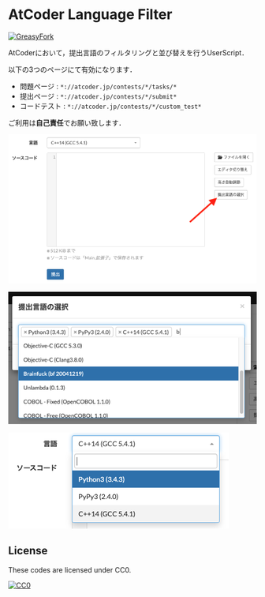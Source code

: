 # AtCoder Language Filter

[![GreasyFork](https://img.shields.io/badge/GreasyFork-install-orange)](https://greasyfork.org/ja/scripts/398148-atcoder-language-filter)

AtCoderにおいて，提出言語のフィルタリングと並び替えを行うUserScript．

以下の3つのページにて有効になります．

* 問題ページ : `*://atcoder.jp/contests/*/tasks/*`
* 提出ページ : `*://atcoder.jp/contests/*/submit*`
* コードテスト : `*://atcoder.jp/contests/*/custom_test*`

ご利用は**自己責任**でお願い致します．

![追加されるボタン](./img/button.png)

![表示されるモーダル](./img/modal.png)

![選択した言語](./img/filtered.png)

## License

These codes are licensed under CC0.

[![CC0](http://i.creativecommons.org/p/zero/1.0/88x31.png "CC0")](http://creativecommons.org/publicdomain/zero/1.0/deed.ja)
